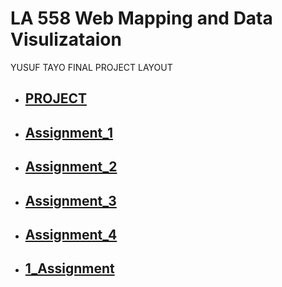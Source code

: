
# LA 558 Web Mapping and Data Visulizataion
<html>
<body>


<p>YUSUF TAYO FINAL PROJECT LAYOUT</p>


 - <h2><a href="https://tayoyusuf.github.io/LA558_2022_YUSUF/web/project.html">PROJECT</a></h2>
 
 
- <h2><a href="https://tayoyusuf.github.io/LA558_2022_YUSUF/web/assignment1.html">Assignment_1</a></h2>
 
 
- <h2><a href="https://tayoyusuf.github.io/LA558_2022_YUSUF/web/Assignment2b.html">Assignment_2</a></h2>  
 
 
- <h2><a href="https://tayoyusuf.github.io/LA558_2022_YUSUF/web/Assignment_3/assignment3.html">Assignment_3</a></h2>
 
 - <h2><a href="https://tayoyusuf.github.io/LA558_2022_YUSUF/web/Assignment4.html">Assignment_4</a></h2>
 
- <h2><a href="https://tayoyusuf.github.io/LA558_2022_YUSUF/web/552_ASS_4.pdf">1_Assignment</a></h2>
